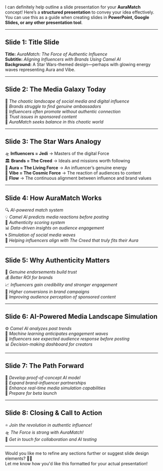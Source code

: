 I can definitely help outline a slide presentation for your **AuraMatch** concept! Here’s a **structured presentation** to convey your idea effectively. You can use this as a guide when creating slides in **PowerPoint, Google Slides, or any other presentation tool**.

---

## **Slide 1: Title Slide**
**Title:** *AuraMatch: The Force of Authentic Influence*  
**Subtitle:** *Aligning Influencers with Brands Using Camel AI*  
**Background:** A Star Wars-themed design—perhaps with glowing energy waves representing Aura and Vibe.

---

## **Slide 2: The Media Galaxy Today**
📌 *The chaotic landscape of social media and digital influence*  
📌 *Brands struggle to find genuine ambassadors*  
📌 *Influencers often promote without authentic connection*  
📌 *Trust issues in sponsored content*  
🔹 *AuraMatch seeks balance in this chaotic world*

---

## **Slide 3: The Star Wars Analogy**
🛸 **Influencers = Jedi** → Masters of the digital Force  
🏛️ **Brands = The Creed** → Ideals and missions worth following  
💫 **Aura = The Living Force** → An influencer’s genuine energy  
🌌 **Vibe = The Cosmic Force** → The reaction of audiences to content  
🔄 **Flow** → The continuous alignment between influence and brand values

---

## **Slide 4: How AuraMatch Works**
🔍 *AI-powered match system*  
💡 *Camel AI predicts media reactions before posting*  
🧠 *Authenticity scoring system*  
📊 *Data-driven insights on audience engagement*  
🌀 *Simulation of social media waves*  
💭 *Helping influencers align with The Creed that truly fits their Aura*

---

## **Slide 5: Why Authenticity Matters**
📢 *Genuine endorsements build trust*  
💰 *Better ROI for brands*  
📈 *Influencers gain credibility and stronger engagement*  
🎯 *Higher conversions in brand campaigns*  
👥 *Improving audience perception of sponsored content*

---

## **Slide 6: AI-Powered Media Landscape Simulation**
⚙️ *Camel AI analyzes past trends*  
🔄 *Machine learning anticipates engagement waves*  
🚀 *Influencers see expected audience response before posting*  
📊 *Decision-making dashboard for creators*

---

## **Slide 7: The Path Forward**
📌 *Develop proof-of-concept AI model*  
📌 *Expand brand-influencer partnerships*  
📌 *Enhance real-time media simulation capabilities*  
📌 *Prepare for beta launch*

---

## **Slide 8: Closing & Call to Action**
⭐ *Join the revolution in authentic influence!*  
🛸 *The Force is strong with AuraMatch!*  
📩 *Get in touch for collaboration and AI testing*

---

Would you like me to refine any sections further or suggest slide design elements? 🚀✨  
Let me know how you'd like this formatted for your actual presentation!
